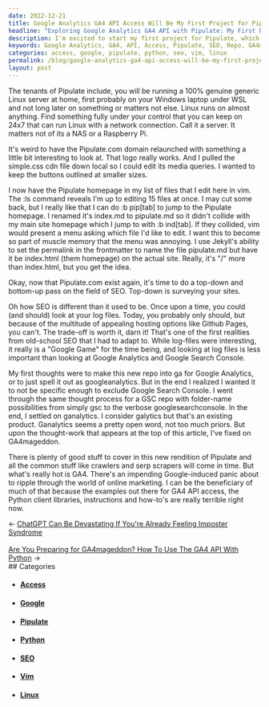 ```yaml
---
date: 2022-12-21
title: Google Analytics GA4 API Access Will Be My First Project for Pipulate
headline: "Exploring Google Analytics GA4 API with Pipulate: My First Project is GA4mageddon"
description: I'm excited to start my first project for Pipulate, which involves accessing the Google Analytics GA4 API. I'm taking a top-down and bottom-up approach to SEO, and I've named my repo GA4mageddon. I'm using the impending Google-induced panic about GA4 to create better examples and instructions for readers to entice them to click through to the blog post.
keywords: Google Analytics, GA4, API, Access, Pipulate, SEO, Repo, GA4mageddon, Linux, Vim, Top-Down, Bottom-Up, SEO, Examples, Instructions
categories: access, google, pipulate, python, seo, vim, linux
permalink: /blog/google-analytics-ga4-api-access-will-be-my-first-project-for-pipulate/
layout: post
---
```



The tenants of Pipulate include, you will be running a 100% genuine generic
Linux server at home, first probably on your Windows laptop under WSL and not
long later on something or matters not else. Linux runs on almost anything.
Find something fully under your control that you can keep on 24x7 that can run
Linux with a network connection. Call it a server. It matters not of its a NAS
or a Raspberry Pi.

It's weird to have the Pipulate.com domain relaunched with something a little
bit interesting to look at. That logo really works. And I pulled the simple.css
cdn file down local so I could edit its media queries. I wanted to keep the
buttons outlined at smaller sizes.

I now have the Pipulate homepage in my list of files that I edit here in vim.
The :ls command reveals I'm up to editing 15 files at once. I may cut some
back, but I really like that I can do :b pip[tab] to jump to the Pipulate
homepage. I renamed it's index.md to pipulate.md so it didn't collide with my
main site homepage which I jump to with :b ind[tab]. If they collided, vim
would present a menu asking which file I'd like to edit. I want this to become
so part of muscle memory that the menu was annoying. I use Jekyll's ability to
set the permalink in the frontmatter to name the file pipulate.md but have it
be index.html (them homepage) on the actual site. Really, it's "/" more than
index.html, but you get the idea.

Okay, now that Pipulate.com exist again, it's time to do a top-down and
bottom-up pass on the field of SEO. Top-down is surveying your sites.

Oh how SEO is different than it used to be. Once upon a time, you could (and
should) look at your log files. Today, you probably only should, but because of
the multitude of appealing hosting options like Github Pages, you can't. The
trade-off is worth it, darn it! That's one of the first realities from
old-school SEO that I had to adapt to. While log-files were interesting, it
really is a "Google Game" for the time being, and looking at log files is less
important than looking at Google Analytics and Google Search Console.

My first thoughts were to make this new repo into ga for Google Analytics, or
to just spell it out as googleanalytics. But in the end I realized I wanted it
to not be specific enough to exclude Google Search Console. I went through the
same thought process for a GSC repo with folder-name possibilities from simply
gsc to the verbose googlesearchconsole. In the end, I settled on ganalytics. I
consider galytics but that's an existing product. Ganalytics seems a pretty
open word, not too much priors. But upon the thought-work that appears at the
top of this article, I've fixed on GA4mageddon.

There is plenty of good stuff to cover in this new rendition of Pipulate and
all the common stuff like crawlers and serp scrapers will come in time. But
what's really hot is GA4. There's an impending Google-induced panic about to
ripple through the world of online marketing. I can be the beneficiary of much
of that because the examples out there for GA4 API access, the Python client
libraries, instructions and how-to's are really terrible right now.

<div class="arrow-links"><div class="post-nav-prev"><span class="arrow">&larr;&nbsp;</span><a href="/blog/chatgpt-can-be-devastating-if-you-re-already-feeling-imposter-syndrome/">ChatGPT Can Be Devastating If You're Already Feeling Imposter Syndrome</a></div> &nbsp; <div class="post-nav-next"><a href="/blog/are-you-preparing-for-ga4mageddon-how-to-use-the-ga4-api-with-python/">Are You Preparing for GA4mageddon? How To Use The GA4 API With Python</a><span class="arrow">&nbsp;&rarr;</span></div></div>
## Categories

<ul>
<li><h4><a href='/access/'>Access</a></h4></li>
<li><h4><a href='/google/'>Google</a></h4></li>
<li><h4><a href='/pipulate/'>Pipulate</a></h4></li>
<li><h4><a href='/python/'>Python</a></h4></li>
<li><h4><a href='/seo/'>SEO</a></h4></li>
<li><h4><a href='/vim/'>Vim</a></h4></li>
<li><h4><a href='/linux/'>Linux</a></h4></li></ul>